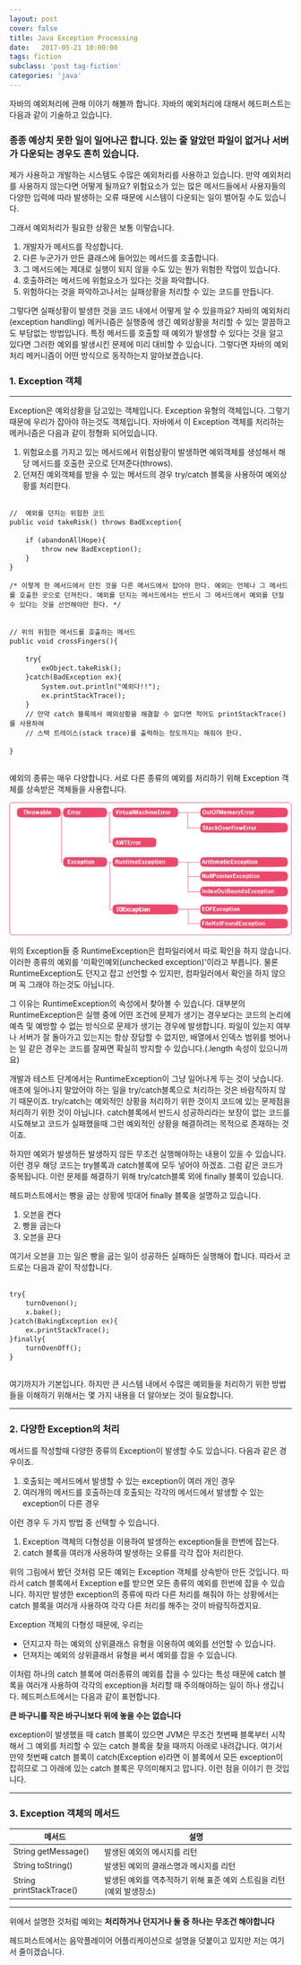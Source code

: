 ```yaml
---
layout: post
cover: false
title: Java Exception Processing
date:   2017-05-21 10:00:00
tags: fiction
subclass: 'post tag-fiction'
categories: 'java'
---
```


자바의 예외처리에 관해 이야기 해볼까 합니다. 자바의 예외처리에 대해서 헤드퍼스트는 다음과 같이 기술하고 있습니다. 


### 종종 예상치 못한 일이 일어나곤 합니다. 있는 줄 알았던 파일이 없거나 서버가 다운되는 경우도 흔히 있습니다.

제가 사용하고 개발하는 시스템도 수많은 예외처리를 사용하고 있습니다. 만약 예외처리를 사용하지 않는다면 어떻게 될까요? 위험요소가 있는 많은 메서드들에서 사용자들의 다양한 입력에 따라 발생하는 오류 때문에 시스템이 다운되는 일이 벌어질 수도 있습니다.

그래서 예외처리가 필요한 상황은 보통 이렇습니다.

1. 개발자가 메서드를 작성합니다.
2. 다른 누군가가 만든 클래스에 들어있는 메서드를 호출합니다.
3. 그 메서드에는 제대로 실행이 되지 않을 수도 있는 뭔가 위험한 작업이 있습니다.
4. 호출하려는 메서드에 위험요소가 있다는 것을 파악합니다.
5. 위험하다는 것을 파악하고나서는 실패상황을 처리할 수 있는 코드를 만듭니다.

그렇다면 실패상황이 발생한 것을 코드 내에서 어떻게 알 수 있을까요? 자바의 예외처리(exception handling) 메커니즘은 실행중에 생긴 예외상황을 처리할 수 있는 깔끔하고도 부담없는 방법입니다. 특정 메서드를 호출할 때 예외가 발생할 수 있다는 것을 알고 있다면 그러한 예외를 발생시킨 문제에 미리 대비할 수 있습니다. 그렇다면 자바의 예외처리 메커니즘이 어떤 방식으로 동작하는지 알아보겠습니다.


### 1. Exception 객체
- - -
Exception은 예외상황을 담고있는 객체입니다. Exception 유형의 객체입니다. 그렇기 때문에 우리가 잡아야 하는것도 객체입니다. 자바에서 이 Exception 객체를 처리하는 메커니즘은 다음과 같이 정형화 되어있습니다.

1. 위험요소를 가지고 있는 메서드에서 위험상황이 발생하면 예외객체를 생성해서 해당 메서드를 호출한 곳으로 던져준다(throws).
2. 던져진 예외객체를 받을 수 있는 메서드의 경우 try/catch 블록을 사용하여 예외상황를 처리한다.

<pre><code>
//  예외를 던지는 위험한 코드
public void takeRisk() throws BadException{

	if (abandonAllHope){
    	throw new BadException();
    }
}

/* 이렇게 한 메서드에서 던진 것을 다른 메서드에서 잡아야 한다. 예외는 언제나 그 메서드를 호출한 곳으로 던져진다. 예외를 던지는 메서드에서는 반드시 그 메서드에서 예외를 던질 수 있다는 것을 선언해야만 한다. */


// 위의 위험한 메서드를 호출하는 메서드
public void crossFingers(){

	try{
    	exObject.takeRisk();
    }catch(BadException ex){
    	System.out.println("예외다!!");
        ex.printStackTrace();
    }
    // 만약 catch 블록에서 예외상황을 해결할 수 없다면 적어도 printStackTrace()를 사용하여 
    // 스택 트레이스(stack trace)를 출력하는 정도까지는 해줘야 한다.

}

</code></pre>

예외의 종류는 매우 다양합니다. 서로 다른 종류의 예외를 처리하기 위해 Exception 객체를 상속받은 객체들을 사용합니다.

![](assets/images/exception.jpg)

위의 Exception들 중 RuntimeException은 컴파일러에서 따로 확인을 하지 않습니다. 이러한 종류의 예외를 '미확인예외(unchecked exception)'이라고 부릅니다. 물론 RuntimeException도 던지고 잡고 선언할 수 있지만, 컴파일러에서 확인을 하지 않으며 꼭 그래야 하는것도 아닙니다.

그 이유는 RuntimeException의 속성에서 찾아볼 수 있습니다. 대부분의 RuntimeException은 실행 중에 어떤 조건에 문제가 생기는 경우보다는 코드의 논리에 예측 및 예방할 수 없는 방식으로 문제가 생기는 경우에 발생합니다. 파일이 있는지 여부나 서버가 잘 돌아가고 있는지는 항상 장담할 수 없지만, 배열에서 인덱스 범위를 벗어나는 일 같은 경우는 코드를 잘짜면 확실히 방지할 수 있습니다.(.length 속성이 있으니까요)

개발과 테스트 단계에서는 RuntimeException이 그냥 일어나게 두는 것이 낫습니다. 애초에 일어나지 말았어야 하는 일을 try/catch블록으로 처리하는 것은 바람직하지 않기 때문이죠. try/catch는 예외적인 상황을 처리하기 위한 것이지 코드에 있는 문제점을 처리하기 위한 것이 아닙니다. catch블록에서 반드시 성공하리라는 보장이 없는 코드를 시도해보고 코드가 실패했을때 그런 예외적인 상황을 해결하려는 목적으로 존재하는 것이죠.

하지만 예외가 발생하든 발생하지 않든 무조건 실행해야하는 내용이 있을 수 있습니다. 이런 경우 해당 코드는 try블록과 catch블록에 모두 넣어야 하겠죠. 그럼 같은 코드가 중복됩니다. 이런 문제를 해결하기 위해 try/catch블록 외에 finally 블록이 있습니다.

헤드퍼스트에서는 빵을 굽는 상황에 빗대어 finally 블록을 설명하고 있습니다. 

1. 오븐을 켠다
2. 빵을 굽는다
3. 오븐을 끈다

여기서 오븐을 끄는 일은 빵을 굽는 일이 성공하든 실패하든 실행해야 합니다. 따라서 코드로는 다음과 같이 작성합니다.

<pre><code>
try{
	turnOvenon();
    x.bake();
}catch(BakingException ex){
	ex.printStackTrace();
}finally{
	turnOvenOff();
}

</code></pre>

여기까지가 기본입니다. 하지만 큰 시스템 내에서 수많은 예외들을 처리하기 위한 방법들을 이해하기 위해서는 몇 가지 내용을 더 알아보는 것이 필요합니다.

_ _ _

### 2. 다양한 Exception의 처리

메서드를 작성할때 다양한 종류의 Exception이 발생할 수도 있습니다. 다음과 같은 경우이죠.

1. 호출되는 메서드에서 발생할 수 있는 exception이 여러 개인 경우
2. 여러개의 메서드를 호출하는데 호출되는 각각의 메서드에서 발생할 수 있는 exception이 다른 경우

이런 경우 두 가지 방법 중 선택할 수 있습니다.

1. Exception 객체의 다형성을 이용하여 발생하는 exception들을 한번에 잡는다.
2. catch 블록을 여러개 사용하여 발생하는 오류를 각각 잡아 처리한다.

위의 그림에서 봤던 것처럼 모든 예외는 Exception 객체를 상속받아 만든 것입니다. 따라서 catch 블록에서 Exception e를 받으면 모든 종류의 예외를 한번에 잡을 수 있습니다. 하지만 발생한 exception의 종류에 따라 다른 처리를 해줘야 하는 상황에서는 catch 블록을 여러개 사용하여 각각 다른 처리를 해주는 것이 바람직하겠지요.

Exception 객체의 다형성 때문에, 우리는
- 던지고자 하는 예외의 상위클래스 유형을 이용하여 예외를 선언할 수 있습니다.
- 던져지는 예외의 상위클래서 유형을 써서 예외를 잡을 수 있습니다.

이처럼 하나의 catch 블록에 여러종류의 예외를 잡을 수 있다는 특성 때문에 catch 블록을 여러개 사용하여 각각의 exception을 처리할 때 주의해야하는 일이 하나 생깁니다. 헤드퍼스트에서는 다음과 같이 표현합니다.

**큰 바구니를 작은 바구니보다 위에 놓을 수는 없습니다**

exception이 발생했을 때 catch 블록이 있으면 JVM은 무조건 첫번째 블록부터 시작해서 그 예외를 처리할 수 있는 catch 블록을 찾을 때까지 아래로 내려갑니다. 여기서 만약 첫번째 catch 블록이 catch(Exception e)라면 이 블록에서 모든 exception이 잡히므로 그 아래에 있는 catch 블록은 무의미해지고 맙니다. 이런 점을 이야기 한 것입니다.

_ _ _


### 3. Exception 객체의 메서드
| 메서드                   | 설명    													|
|-------------------------|------------------------------------------------------------|
|String getMessage()      | 발생된 예외의 메시지를 리턴       							   |
|String toString()        | 발생된 예외의 클래스명과 메시지를 리턴       					|
|String printStackTrace() | 발생된 예외를 역추적하기 위해 표준 예외 스트림을 리턴(예외 발생장소) |


_ _ _

위에서 설명한 것처럼 예외는
**처리하거나 던지거나 둘 중 하나는 무조건 해야합니다**

헤드퍼스트에서는 음악플레이어 어플리케이션으로 설명을 덧붙이고 있지만 저는 여기서 줄이겠습니다.